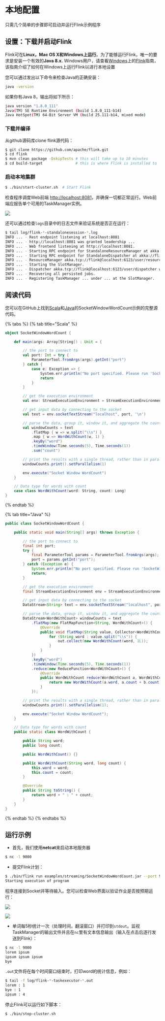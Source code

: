 # 本地配置

只需几个简单的步骤即可启动并运行Flink示例程序

## 设置：下载并启动Flink

Flink可在**Linux，Mac OS X和Windows上运行**。为了能够运行Flink，唯一的要求是安装一个有效的**Java 8.x.** Windows用户，请查看[Windows](https://ci.apache.org/projects/flink/flink-docs-master/tutorials/flink_on_windows.html)上的[Flink](https://ci.apache.org/projects/flink/flink-docs-master/tutorials/flink_on_windows.html)指南，该指南介绍了如何在Windows上运行Flink以进行本地设置

您可以通过发出以下命令来检查Java的正确安装：

```bash
java -version
```

如果你有Java 8，输出将如下所示：

```bash
java version "1.8.0_111"
Java(TM) SE Runtime Environment (build 1.8.0_111-b14)
Java HotSpot(TM) 64-Bit Server VM (build 25.111-b14, mixed mode)
```

### 下载并编译

从github源码库clone flink源代码：

```bash
$ git clone https://github.com/apache/flink.git
$ cd flink
$ mvn clean package -DskipTests # this will take up to 10 minutes
$ cd build-target               # this is where Flink is installed to
```

### 启动本地集群

```bash
$ ./bin/start-cluster.sh  # Start Flink
```

检查程序调度Web前端 [http://localhost:8081](http://localhost:8081/)，并确保一切都正常运行。Web前端应报告单个可用的TaskManager实例。

![](../../.gitbook/assets/jobmanager-1.png)

还可以通过检查`logs`目录中的日志文件来验证系统是否正在运行：

```bash
$ tail log/flink-*-standalonesession-*.log
INFO ... - Rest endpoint listening at localhost:8081
INFO ... - http://localhost:8081 was granted leadership ...
INFO ... - Web frontend listening at http://localhost:8081.
INFO ... - Starting RPC endpoint for StandaloneResourceManager at akka://flink/user/resourcemanager .
INFO ... - Starting RPC endpoint for StandaloneDispatcher at akka://flink/user/dispatcher .
INFO ... - ResourceManager akka.tcp://flink@localhost:6123/user/resourcemanager was granted leadership ...
INFO ... - Starting the SlotManager.
INFO ... - Dispatcher akka.tcp://flink@localhost:6123/user/dispatcher was granted leadership ...
INFO ... - Recovering all persisted jobs.
INFO ... - Registering TaskManager ... under ... at the SlotManager.
```

## 阅读代码

您可以在GitHub上找到[Scala](https://github.com/apache/flink/blob/master/flink-examples/flink-examples-streaming/src/main/scala/org/apache/flink/streaming/scala/examples/socket/SocketWindowWordCount.scala)和[Java](https://github.com/apache/flink/blob/master/flink-examples/flink-examples-streaming/src/main/java/org/apache/flink/streaming/examples/socket/SocketWindowWordCount.java)的SocketWindowWordCount示例的完整源代码。

{% tabs %}
{% tab title="Scala" %}
```scala
object SocketWindowWordCount {

    def main(args: Array[String]) : Unit = {

        // the port to connect to
        val port: Int = try {
            ParameterTool.fromArgs(args).getInt("port")
        } catch {
            case e: Exception => {
                System.err.println("No port specified. Please run 'SocketWindowWordCount --port <port>'")
                return
            }
        }

        // get the execution environment
        val env: StreamExecutionEnvironment = StreamExecutionEnvironment.getExecutionEnvironment

        // get input data by connecting to the socket
        val text = env.socketTextStream("localhost", port, '\n')

        // parse the data, group it, window it, and aggregate the counts
        val windowCounts = text
            .flatMap { w => w.split("\\s") }
            .map { w => WordWithCount(w, 1) }
            .keyBy("word")
            .timeWindow(Time.seconds(5), Time.seconds(1))
            .sum("count")

        // print the results with a single thread, rather than in parallel
        windowCounts.print().setParallelism(1)

        env.execute("Socket Window WordCount")
    }

    // Data type for words with count
    case class WordWithCount(word: String, count: Long)
}
```
{% endtab %}

{% tab title="Java" %}
```java
public class SocketWindowWordCount {

    public static void main(String[] args) throws Exception {

        // the port to connect to
        final int port;
        try {
            final ParameterTool params = ParameterTool.fromArgs(args);
            port = params.getInt("port");
        } catch (Exception e) {
            System.err.println("No port specified. Please run 'SocketWindowWordCount --port <port>'");
            return;
        }

        // get the execution environment
        final StreamExecutionEnvironment env = StreamExecutionEnvironment.getExecutionEnvironment();

        // get input data by connecting to the socket
        DataStream<String> text = env.socketTextStream("localhost", port, "\n");

        // parse the data, group it, window it, and aggregate the counts
        DataStream<WordWithCount> windowCounts = text
            .flatMap(new FlatMapFunction<String, WordWithCount>() {
                @Override
                public void flatMap(String value, Collector<WordWithCount> out) {
                    for (String word : value.split("\\s")) {
                        out.collect(new WordWithCount(word, 1L));
                    }
                }
            })
            .keyBy("word")
            .timeWindow(Time.seconds(5), Time.seconds(1))
            .reduce(new ReduceFunction<WordWithCount>() {
                @Override
                public WordWithCount reduce(WordWithCount a, WordWithCount b) {
                    return new WordWithCount(a.word, a.count + b.count);
                }
            });

        // print the results with a single thread, rather than in parallel
        windowCounts.print().setParallelism(1);

        env.execute("Socket Window WordCount");
    }

    // Data type for words with count
    public static class WordWithCount {

        public String word;
        public long count;

        public WordWithCount() {}

        public WordWithCount(String word, long count) {
            this.word = word;
            this.count = count;
        }

        @Override
        public String toString() {
            return word + " : " + count;
        }
    }
}

```
{% endtab %}
{% endtabs %}

## 运行示例

* 首先，我们使用**netcat**来启动本地服务器

```bash
$ nc -l 9000
```

* 提交Flink计划：

```bash
$ ./bin/flink run examples/streaming/SocketWindowWordCount.jar --port 9000
Starting execution of program
```

程序连接到Socket并等待输入。您可以检查Web界面以验证作业是否按预期运行：

![](../../.gitbook/assets/jobmanager-2.png)

![](../../.gitbook/assets/jobmanager-3.png)

* 单词每5秒统计一次（处理时间，翻滚窗口）并打印到`stdout`。监视TaskManager的输出文件并且在`nc`里有文本信息输出（输入在点击后逐行发送到Flink）：

```bash
$ nc -l 9000
lorem ipsum
ipsum ipsum ipsum
bye
```

`.out`文件将在每个时间窗口结束时，打印word的统计信息，例如：

```bash
$ tail -f log/flink-*-taskexecutor-*.out
lorem : 1
bye : 1
ipsum : 4
```

停止Flink可以运行如下脚本：

```bash
$ ./bin/stop-cluster.sh
```

